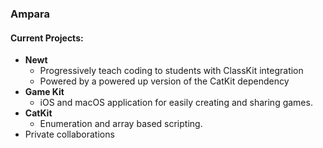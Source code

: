 ### Ampara

#### Current Projects:
 - **Newt**
	 - Progressively teach coding to students with ClassKit integration
	 - Powered by a powered up version of the CatKit dependency
 - **Game Kit**
	 - iOS and macOS application for easily creating and sharing games.
 - **CatKit**
	 - Enumeration and array based scripting.
 - Private collaborations
